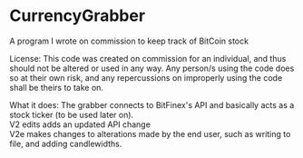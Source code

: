 # CurrencyGrabber
A program I wrote on commission to keep track of BitCoin stock

License: This code was created on commission for an individual, and thus should not be altered or used in any way. Any person/s using the code does so at their own risk, and any repercussions on improperly using the code shall be theirs to take on.

What it does: The grabber connects to BitFinex's API and basically acts as a stock ticker (to be used later on).<br>
V2 edits adds an updated API change<br>
V2e makes changes to alterations made by the end user, such as writing to file, and adding candlewidths.
